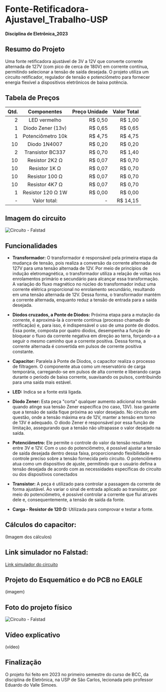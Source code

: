 # Fonte-Retificadora-Ajustavel_Trabalho-USP
#### Disciplina de Eletrônica_2023

## Resumo do Projeto
Uma fonte retificadora ajustável de 3V a 12V que converte corrente alternada de 127V (com pico de cerca de 180V) em corrente contínua, permitindo selecionar a tensão de saída desejada. O projeto utiliza um circuito retificador, regulador de tensão e potenciômetro para fornecer energia flexível a dispositivos eletrônicos de baixa potência.

## Tabela de Preços
| Qtd. | Componentes         | Preço Unidade | Valor Total |
|-----:|:-------------------:| -------------:| -----------:|
| 2    | LED vermelho        | R$ 0,50       | R$ 1,00     |
| 1    | Diodo Zener (13v)   | R$ 0,65       | R$ 0,65     | 
| 1    | Potenciômetro 10k   | R$ 4,75       | R$ 4,75     |
| 10   | Diodo 1N4007        | R$ 0,20       | R$ 0,20     |
| 2    | Transistor BC337    | R$ 0,70       | R$ 1,40     |
| 10   | Resistor 2K2 Ω      | R$ 0,07       | R$ 0,70     |
| 10   | Resistor 1K Ω       | R$ 0,07       | R$ 0,70     |
| 10   | Resistor 100 Ω      | R$ 0,07       | R$ 0,70     |
| 10   | Resistor 4K7 Ω      | R$ 0,07       | R$ 0,70     |
| 1    | Resistor 120 Ω  1W  | R$ 0,00       | R$ 0,00     |
| -    | Valor total:        | -             | R$ 14,15    |

## Imagem do circuito
![Circuito - Falstad](https://github.com/eduda-agc/FonteRetificadoraAjustavel-Trabalho-USP/assets/137100218/31f3f68e-4767-416d-ac14-bc1269d75910 "Circuito pelo Falstad")

## Funcionalidades
+ **Transformador:** O transformador é responsável pela primeira etapa da mudança de tensão, pois realiza a conversão da corrente alternada de 127V para uma tensão alternada de 12V. Por meio de princípios de indução eletromagnética, o transformador utiliza a relação de voltas nos enrolamentos primário e secundário para alcançar essa transformação. A variação do fluxo magnético no núcleo do transformador induz uma corrente elétrica proporcional no enrolamento secundário, resultando em uma tensão alternada de 12V. Dessa forma, o transformador mantém a corrente alternada, enquanto reduz a tensão de entrada para a saída desejada.

+ **Diodos cruzados, a Ponte de Diodos:** Próxima etapa para a mutação da corrente, é aproximá-la à corrente contínua (processo chamado de retificação) e, para isso, é indispensável o uso de uma ponte de diodos. Essa ponte, composta por quatro diodos, desempenha a função de bloquear o fluxo da corrente negativa em direção ao terra, forçando-a a seguir o mesmo caminho que a corrente positiva. Dessa forma, a corrente alternada é convertida em pulsos de corrente positiva constante.

+ **Capacitor:** Paralela à Ponte de Diodos, o capacitor realiza o processo de filtragem. O componente atua como um reservatório de carga temporária, carregando-se em pulsos de alta corrente e liberando carga durante o período de baixa corrente, suavisando os pulsos,  contribuindo para uma saída mais estável. 

+ **LED:** Indica se a fonte está ligada.

+ **Diodo Zener:** Esta peça "corta" qualquer aumento adicional na tensão quando atinge sua tensão Zener específica (no caso, 13V). Isso garante que a tensão de saída fique próxima ao valor desejado. No circuito em questão, onde a tensão máxima era de 12V, manter a tensão em torno de 13V é adequado. O diodo Zener é responsável por essa função de limitação, assegurando que a tensão não ultrapasse o valor desejado na saída.

+ **Potenciômetro:** Ele permite o controle do valor da tensão resultante entre 3V e 12V. Com o uso do potenciômetro, é possível ajustar a tensão de saída desejada dentro dessa faixa, proporcionando flexibilidade e controle preciso sobre a tensão fornecida pelo circuito. O potenciômetro atua como um dispositivo de ajuste, permitindo que o usuário defina a tensão desejada de acordo com as necessidades específicas do circuito ou dos dispositivos conectados

+ **Transistor:** A peça é utilizado para controlar a passagem da corrente de forma ajustável. Ao variar o sinal de entrada aplicado ao transistor, por meio do potenciômetro, é possível controlar a corrente que flui através dele e, consequentemente, a tensão de saída da fonte. 

+ **Carga - Resistor de 120 Ω:** Utilizada para comprovar e testar a fonte.

## Cálculos do capacitor:
(Imagem dos cálculos)

## Link simulador no Falstad:
[Link simulador do circuito ](https://tinyurl.com/25djvyen)

## Projeto do Esquemático e do PCB no EAGLE
(imagem)

## Foto do projeto físico
![Circuito - Falstad](https://github.com/eduda-agc/FonteRetificadoraAjustavel-Trabalho-USP/assets/137100218/31f3f68e-4767-416d-ac14-bc1269d75910 "Circuito pelo Falstad")

## Vídeo explicativo
(vídeo)

## Finalização
O projeto foi feito em 2023 no primeiro semestre do curso de BCC, da disciplina de Eletrônica,
na USP de São Carlos, lecionada pelo professor Eduardo do Valle Simoes. 




